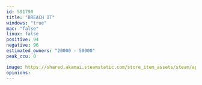 ```yaml
---
id: 591790
title: "BREACH IT"
windows: "true"
mac: "false"
linux: false
positive: 94
negative: 96
estimated_owners: "20000 - 50000"
peak_ccu: 0

image: https://shared.akamai.steamstatic.com/store_item_assets/steam/apps/591790/header.jpg?t=1732222362
opinions:
---
```

